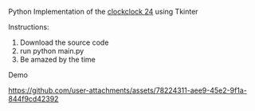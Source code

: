 Python Implementation of the [clockclock 24](https://www.humanssince1982.com/) using Tkinter

Instructions:

1. Download the source code
2. run python main.py
3. Be amazed by the time

Demo

https://github.com/user-attachments/assets/78224311-aee9-45e2-9f1a-844f9cd42392

